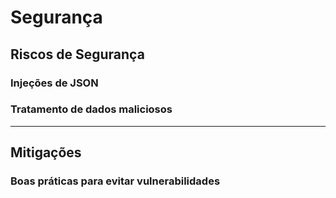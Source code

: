 # Segurança

## Riscos de Segurança

### Injeções de JSON

### Tratamento de dados maliciosos

---

## Mitigações

### Boas práticas para evitar vulnerabilidades
